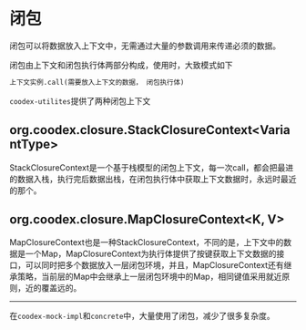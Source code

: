 # 闭包

闭包可以将数据放入上下文中，无需通过大量的参数调用来传递必须的数据。

闭包由上下文和闭包执行体两部分构成，使用时，大致模式如下

```txt
上下文实例.call(需要放入上下文的数据， 闭包执行体)
```

`coodex-utilites`提供了两种闭包上下文

## org.coodex.closure.StackClosureContext&lt;VariantType>

StackClosureContext是一个基于栈模型的闭包上下文，每一次call，都会把最进的数据入栈，执行完后数据出栈，在闭包执行体中获取上下文数据时，永远时最近的那个。

## org.coodex.closure.MapClosureContext&lt;K, V>

MapClosureContext也是一种StackClosureContext，不同的是，上下文中的数据是一个Map，MapClosureContext为执行体提供了按键获取上下文数据的接口，可以同时把多个数据放入一层闭包环境，并且，MapClosureContext还有继承策略，当前层的Map中会继承上一层闭包环境中的Map，相同键值采用就近原则，近的覆盖远的。

---

在`coodex-mock-impl`和`concrete`中，大量使用了闭包，减少了很多复杂度。
